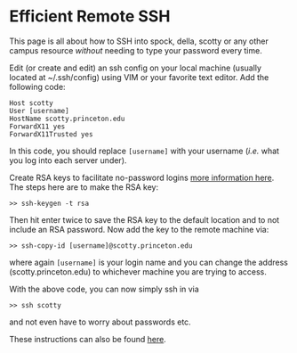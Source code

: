 # Efficient Remote SSH

This page is all about how to SSH into spock, della, scotty or any other campus resource _without_ needing to type your password every time.

Edit (or create and edit) an ssh config on your local machine (usually located at ~/.ssh/config) using VIM or your favorite text editor. Add the following code:

```
Host scotty
User [username]
HostName scotty.princeton.edu
ForwardX11 yes
ForwardX11Trusted yes 
```

In this code, you should replace `[username]` with your username (_i.e._ what you log into each server under).

Create RSA keys to facilitate no-password logins [more information here](https://www.digitalocean.com/community/tutorials/how-to-set-up-ssh-keys--2). The steps here are to make the RSA key:

```
>> ssh-keygen -t rsa
```

Then hit enter twice to save the RSA key to the default location and to not include an RSA password. Now add the key to the remote machine via:

```
>> ssh-copy-id [username]@scotty.princeton.edu
```

where again `[username]` is your login name and you can change the address (scotty.princeton.edu) to whichever machine you are trying to access.

With the above code, you can now simply ssh in via

```
>> ssh scotty   
```

and not even have to worry about passwords etc.

These instructions can also be found [here](https://brodylabwiki.princeton.edu/wiki/index.php/Internal:VPN_is_annoying).
